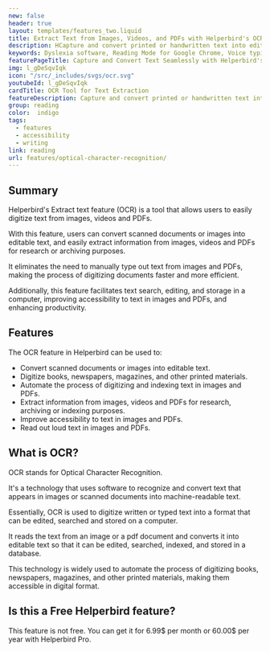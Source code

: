 ```yaml
---
new: false
header: true
layout: templates/features_two.liquid
title: Extract Text from Images, Videos, and PDFs with Helperbird's OCR Feature
description: HCapture and convert printed or handwritten text into editable, searchable text with Helperbird's OCR Tool. Take your productivity to the next level by easily extracting information from documents, images, or even screenshots. Compatible with multiple devices and platforms.
keywords: Dyslexia software, Reading Mode for Google Chrome, Voice typing for Chrome, Text to speech for Chrome, text reader, Immersive Reader, dyslexia fonts, accessibility software, dyslexia software, Helperbird for Edge, Helperbird for Firefox, Helperbird for Chrome, Opendyslexic for Chrome, OpenDyslexic
featurePageTitle: Capture and Convert Text Seamlessly with Helperbird's OCR Tool
img: l_gDeSqvIqk
icon: "/src/_includes/svgs/ocr.svg"
youtubeId: l_gDeSqvIqk
cardTitle: OCR Tool for Text Extraction
featureDescription: Capture and convert printed or handwritten text into editable, searchable text with Helperbird's OCR Tool. Take your productivity to the next level by easily extracting information from documents, images, or even screenshots. Compatible with multiple devices and platforms.
group: reading
color:  indigo
tags: 
  - features
  - accessibility
  - writing
link: reading
url: features/optical-character-recognition/
---
```






## Summary

Helperbird's Extract text feature (OCR) is a tool that allows users to easily digitize text from images, videos and PDFs. 

With this feature, users can convert scanned documents or images into editable text, and easily extract information from images, videos and PDFs for research or archiving purposes. 

It eliminates the need to manually type out text from images and PDFs, making the process of digitizing documents faster and more efficient. 

Additionally, this feature facilitates text search, editing, and storage in a computer, improving accessibility to text in images and PDFs, and enhancing productivity.

## Features

The OCR feature in Helperbird can be used to:

- Convert scanned documents or images into editable text.
- Digitize books, newspapers, magazines, and other printed materials.
- Automate the process of digitizing and indexing text in images and PDFs.
- Extract information from images, videos and PDFs for research, archiving or indexing purposes.
- Improve accessibility to text in images and PDFs.
- Read out loud text in images and PDFs.

## What is OCR?

OCR stands for Optical Character Recognition.

It's a technology that uses software to recognize and convert text that appears in images or scanned documents into machine-readable text. 

Essentially, OCR is used to digitize written or typed text into a format that can be edited, searched and stored on a computer. 

It reads the text from an image or a pdf document and converts it into editable text so that it can be edited, searched, indexed, and stored in a database. 

This technology is widely used to automate the process of digitizing books, newspapers, magazines, and other printed materials, making them accessible in digital format.

## Is this a Free Helperbird feature?
This feature is not free. You can get it for 6.99$ per month or 60.00$ per year with Helperbird Pro.










